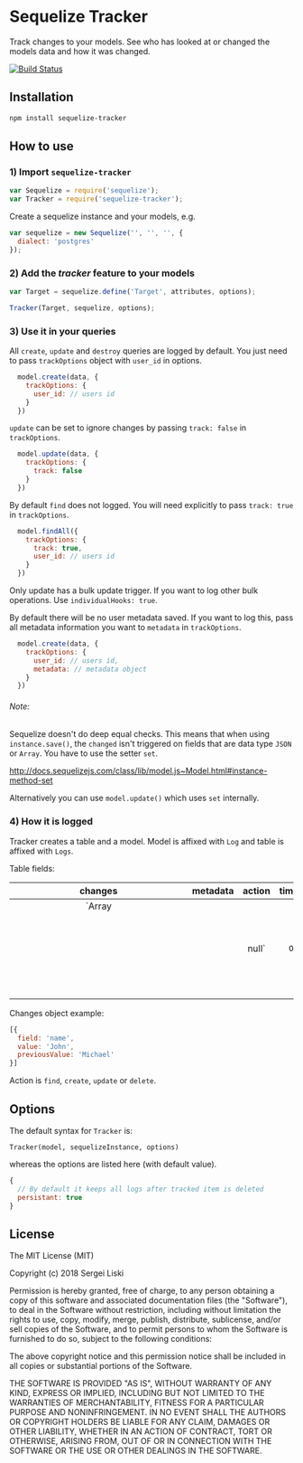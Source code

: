 Sequelize Tracker
=============================
Track changes to your models. See who has looked at or changed the models data and how it was changed.

[![Build Status](https://travis-ci.org/sergeiliski/sequelize-tracker.svg?branch=master)](https://travis-ci.org/sergeiliski/sequelize-tracker)

Installation
------------

```bash
npm install sequelize-tracker
```

How to use
----------

### 1) Import `sequelize-tracker`

```js
var Sequelize = require('sequelize');
var Tracker = require('sequelize-tracker');
```

Create a sequelize instance and your models, e.g.

```js
var sequelize = new Sequelize('', '', '', {
  dialect: 'postgres'
});
```

### 2) Add the *tracker* feature to your models

```js
var Target = sequelize.define('Target', attributes, options);

Tracker(Target, sequelize, options);
```

### 3) Use it in your queries

All `create`, `update` and `destroy` queries are logged by default. You just need to pass `trackOptions` object with `user_id` in options.

```js
  model.create(data, {
    trackOptions: {
      user_id: // users id
    }
  })
```

`update` can be set to ignore changes by passing `track: false` in `trackOptions`.
```js
  model.update(data, {
    trackOptions: {
      track: false
    }
  })
```

By default `find` does not logged. You will need explicitly to pass `track: true` in `trackOptions`.

```js
  model.findAll({
    trackOptions: {
      track: true,
      user_id: // users id
    }
  })
```

Only update has a bulk update trigger. If you want to log other bulk operations. Use `individualHooks: true`.

By default there will be no user metadata saved. If you want to log this, pass all metadata information you want to `metadata` in `trackOptions`.

```js
  model.create(data, {
    trackOptions: {
      user_id: // users id,
      metadata: // metadata object
    }
  })
```

###### Note:

Sequelize doesn't do deep equal checks. This means that when using `instance.save()`, the `changed` isn't triggered on fields that are data type `JSON` or `Array`. You have to use the setter `set`.

http://docs.sequelizejs.com/class/lib/model.js~Model.html#instance-method-set

Alternatively you can use `model.update()` which uses `set` internally.

### 4) How it is logged

Tracker creates a table and a model. Model is affixed with `Log` and table is affixed with `Logs`.

Table fields:

| changes                   | metadata      | action   | timestamp | user_id    | target_id  |
| :-----------------------: |:-------------:| :-----:  |:---------:|:----------:|:----------:|
| `Array<Object> || null`   | `Object`      | `String` |   `Date`  | `Integer`  | `Integer`  |

Changes object example:

```js
[{
  field: 'name',
  value: 'John',
  previousValue: 'Michael'
}]
```

Action is `find`, `create`, `update` or `delete`.

Options
-------

The default syntax for `Tracker` is:

`Tracker(model, sequelizeInstance, options)`

whereas the options are listed here (with default value).

```js
{
  // By default it keeps all logs after tracked item is deleted
  persistant: true
}
```

License
-------

The MIT License (MIT)

Copyright (c) 2018 Sergei Liski

Permission is hereby granted, free of charge, to any person obtaining a copy
of this software and associated documentation files (the "Software"), to deal
in the Software without restriction, including without limitation the rights
to use, copy, modify, merge, publish, distribute, sublicense, and/or sell
copies of the Software, and to permit persons to whom the Software is
furnished to do so, subject to the following conditions:

The above copyright notice and this permission notice shall be included in all
copies or substantial portions of the Software.

THE SOFTWARE IS PROVIDED "AS IS", WITHOUT WARRANTY OF ANY KIND, EXPRESS OR
IMPLIED, INCLUDING BUT NOT LIMITED TO THE WARRANTIES OF MERCHANTABILITY,
FITNESS FOR A PARTICULAR PURPOSE AND NONINFRINGEMENT. IN NO EVENT SHALL THE
AUTHORS OR COPYRIGHT HOLDERS BE LIABLE FOR ANY CLAIM, DAMAGES OR OTHER
LIABILITY, WHETHER IN AN ACTION OF CONTRACT, TORT OR OTHERWISE, ARISING FROM,
OUT OF OR IN CONNECTION WITH THE SOFTWARE OR THE USE OR OTHER DEALINGS IN THE
SOFTWARE.